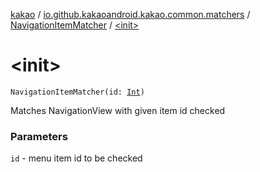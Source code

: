 [kakao](../../index.md) / [io.github.kakaoandroid.kakao.common.matchers](../index.md) / [NavigationItemMatcher](index.md) / [&lt;init&gt;](./-init-.md)

# &lt;init&gt;

`NavigationItemMatcher(id: `[`Int`](https://kotlinlang.org/api/latest/jvm/stdlib/kotlin/-int/index.html)`)`

Matches NavigationView with given item id checked

### Parameters

`id` - menu item id to be checked